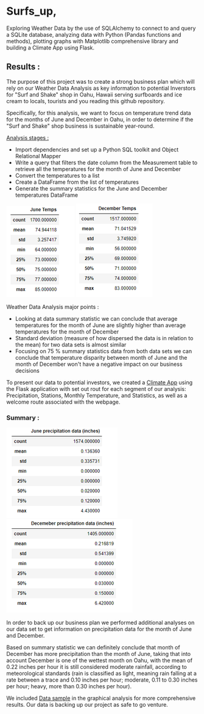 # Surfs_up,
Exploring Weather Data by the use of SQLAlchemy to connect to and query a SQLite database, analyzing data with Python (Pandas functions and methods), plotting graphs with Matplotlib comprehensive library and building a Climate App using Flask.

## Results : 

The purpose of this project  was to create a strong business plan which will rely on our Weather Data Analysis as key information to potential Inverstors for "Surf and Shake" shop in Oahu, Hawaii serving surfboards and ice cream to locals, tourists and you reading this github repository.

Specifically, for this analysis, we want to focus on temperature trend data for the months of June and December in Oahu, in order to determine if the "Surf and Shake" shop business is sustainable year-round.

 [Analysis stages :](https://github.com/MilosPopov007/Surfs_up/blob/main/SurfsUp_Challenge.ipynb)
* Import dependencies and set up a Python SQL toolkit and Object Relational Mapper
* Write a query that filters the date column from the Measurement table to retrieve all the temperatures for the month of June and December
* Convert the temperatures to a list
* Create a DataFrame from the list of temperatures
* Generate the summary statistics for the June and December temperatures DataFrame

![This is an image](https://github.com/MilosPopov007/Surfs_up/blob/main/June_Temps.png) ![This is an image](https://github.com/MilosPopov007/Surfs_up/blob/main/December_Temps.png)

Weather Data Analysis major points :
* Looking at data summary statistic we can conclude that average temperatures for the  month of  June are slightly higher than average temperatures for the month of December
* Standard deviation (measure of how dispersed the data is in relation to the mean) for two data sets is almost similar
* Focusing on 75 % summary statistics data from both data sets we can conclude that temperature disparity between month of  June and the month of  December won't have a negative impact on our business decisions

To present our data to potential investors, we created a [Climate App](https://github.com/MilosPopov007/Surfs_up/blob/main/app.py) using the Flask application with set out rout for each segment of our analysis: Precipitation, Stations, Monthly Temperature, and Statistics, as well as a welcome route associated with the webpage.

### Summary : 

![This is an image](https://github.com/MilosPopov007/Surfs_up/blob/main/June_precipitation.png) ![This is an image](https://github.com/MilosPopov007/Surfs_up/blob/main/Decemeber_precipitation.png)

In order to back up our business plan we performed additional  analyses on our data set to get information on precipitation data for the month of June and December.

Based on summary statistic we can definitely conclude that month of December has more precipitation than the month of June, taking that into account December is one of  the wettest month on Oahu, with the mean of 0.22  inches per hour it is still considered moderate rainfall, according to meteorological standards (rain is classified as light, meaning rain falling at a rate between a trace and 0.10 inches per hour; moderate, 0.11 to 0.30 inches per hour; heavy, more than 0.30 inches per hour).

We included [Data sample](https://github.com/MilosPopov007/Surfs_up/blob/main/climate_analysis.ipynb) in the graphical analysis for more comprehensive results.
Our data is backing up our project as safe to go venture.



